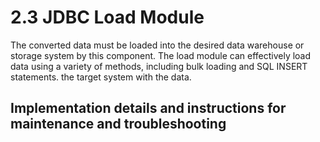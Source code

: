 # 2.3 JDBC Load Module

The converted data must be loaded into the desired data warehouse or storage system by this component. The load module
can effectively load data using a variety of methods, including bulk loading and SQL INSERT statements.
the target system with the data.


## Implementation details and instructions for maintenance and troubleshooting